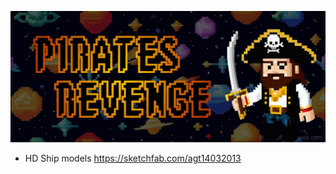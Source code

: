 ![hyperpong](/Games/Pirates/pirates_revenge.png?raw=true)

- HD Ship models https://sketchfab.com/agt14032013